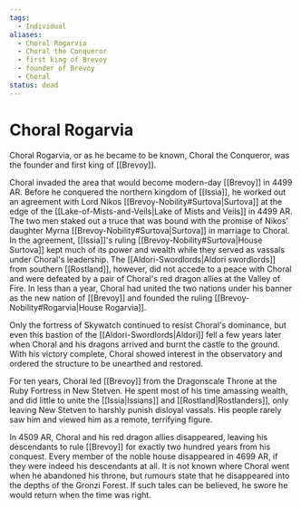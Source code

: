 ```yaml
---
tags:
  - Individual
aliases:
  - Choral Rogarvia
  - Choral the Conqueror
  - first king of Brevoy
  - founder of Brevoy
  - Choral
status: dead
---
```

# Choral Rogarvia
Choral Rogarvia, or as he became to be known, Choral the Conqueror, was the founder and first king of [[Brevoy]].

Choral invaded the area that would become modern-day [[Brevoy]] in 4499 AR. Before he conquered the northern kingdom of [[Issia]], he worked out an agreement with Lord Nikos [[Brevoy-Nobility#Surtova|Surtova]] at the edge of the [[Lake-of-Mists-and-Veils|Lake of Mists and Veils]] in 4499 AR. The two men staked out a truce that was bound with the promise of Nikos' daughter Myrna [[Brevoy-Nobility#Surtova|Surtova]] in marriage to Choral. In the agreement, [[Issia]]'s ruling [[Brevoy-Nobility#Surtova|House Surtova]] kept much of its power and wealth while they served as vassals under Choral's leadership. The [[Aldori-Swordlords|Aldori swordlords]] from southern [[Rostland]], however, did not accede to a peace with Choral and were defeated by a pair of Choral's red dragon allies at the Valley of Fire. In less than a year, Choral had united the two nations under his banner as the new nation of [[Brevoy]] and founded the ruling [[Brevoy-Nobility#Rogarvia|House Rogarvia]]. 

Only the fortress of Skywatch continued to resist Choral's dominance, but even this bastion of the [[Aldori-Swordlords|Aldori]] fell a few years later when Choral and his dragons arrived and burnt the castle to the ground. With his victory complete, Choral showed interest in the observatory and ordered the structure to be unearthed and restored.

For ten years, Choral led [[Brevoy]] from the Dragonscale Throne at the Ruby Fortress in New Stetven. He spent most of his time amassing wealth, and did little to unite the [[Issia|Issians]] and [[Rostland|Rostlanders]], only leaving New Stetven to harshly punish disloyal vassals. His people rarely saw him and viewed him as a remote, terrifying figure.

In 4509 AR, Choral and his red dragon allies disappeared, leaving his descendants to rule [[Brevoy]] for exactly two hundred years from his conquest. Every member of the noble house disappeared in 4699 AR, if they were indeed his descendants at all. It is not known where Choral went when he abandoned his throne, but rumours state that he disappeared into the depths of the Gronzi Forest. If such tales can be believed, he swore he would return when the time was right. 